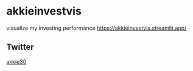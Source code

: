 # akkieinvestvis
visualize my investing performance
https://akkieinvestvis.streamlit.app/

## Twitter
[akkie30](https://twitter.com/akkie30)

